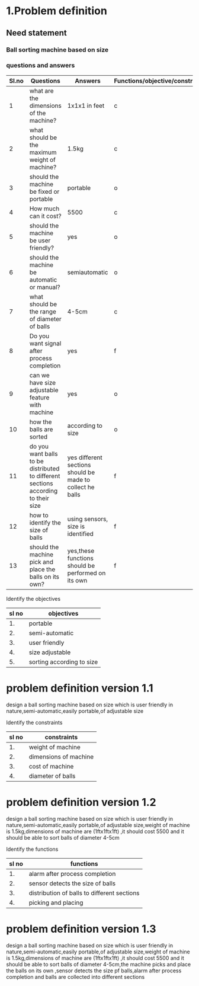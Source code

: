 # 1.Problem definition
## Need statement 


### Ball sorting machine based on size
 ### questions and answers
|Sl.no |Questions |Answers |Functions/objective/constraints|
|------|----------|--------|-------------------------------|
|1|what are the dimensions of the machine?|1x1x1 in feet|c|
|2|what should be the maximum weight of machine?|1.5kg|c|
|3|should the machine be fixed or portable|portable|o|
|4|How much can it cost?|5500|c|
|5|should the machine be user friendly?|yes|o|
|6|should the machine be automatic or manual?|semiautomatic|o|
|7|what should be the range of diameter of balls|4-5cm|c|
|8|Do you want signal after process completion|yes|f|
|9|can we have size adjustable feature with machine|yes|o|
|10|how the balls are sorted|according to size|o|
|11|do you want balls to be distributed to different sections according to their size|yes different sections should be made to collect he balls|f|
|12|how to identify the size of balls|using sensors, size is identified|f|
|13|should the machine pick and place the balls on its own?|yes,these functions should be performed on its own|f|


Identify the objectives


|sl no|objectives|
|-----|----------|
|1.| portable|
|2.| semi-automatic |
|3.| user friendly|
|4.| size adjustable|
|5.| sorting according to size|

# problem definition version 1.1
design a  ball sorting machine based on size which is user friendly in nature,semi-automatic,easily portable,of adjustable size 

Identify the constraints

|sl no|constraints|
|-----|-----------|
|1.|weight of machine|
|2.|dimensions of machine|
|3.|cost of machine|
|4.|diameter of balls|

# problem definition version 1.2
design a  ball sorting machine based on size which is user friendly in nature,semi-automatic,easily portable,of adjustable size,weight of machine is 1.5kg,dimensions of machine are (1ftx1ftx1ft) ,it should cost 5500 and it should be able to sort balls of diameter 4-5cm


Identify the functions

|sl no|functions|
|-----|---------|
|1.|alarm after process completion|
|2.|sensor detects the size of balls|
|3.|distribution of balls to different sections|
|4.| picking and placing| 

# problem definition version 1.3
design a  ball sorting machine based on size which is user friendly in nature,semi-automatic,easily portable,of adjustable size,weight of machine is 1.5kg,dimensions of machine are (1ftx1ftx1ft) ,it should cost 5500 and it should be able to sort balls of diameter 4-5cm,the machine picks and place the balls on its own ,sensor detects the size pf balls,alarm after process completion and balls are collected into different sections














 